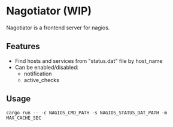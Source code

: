 # Nagotiator (WIP)

Nagotiator is a frontend server for nagios.

## Features

- Find hosts and services from "status.dat" file by host_name
- Can be enabled/disabled:
    - notification
    - active_checks


## Usage

```
cargo run -- -c NAGIOS_CMD_PATH -s NAGIOS_STATUS_DAT_PATH -m MAX_CACHE_SEC
```
